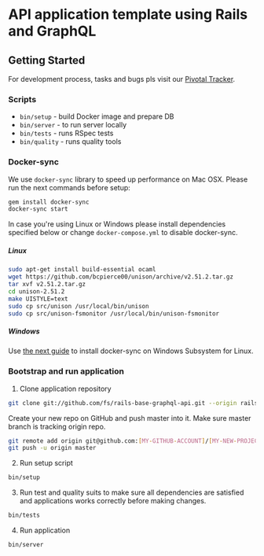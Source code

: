 # API application template using Rails and GraphQL

## Getting Started

For development process, tasks and bugs pls visit our [Pivotal Tracker](https://www.pivotaltracker.com/n/projects/2432730).

### Scripts

* `bin/setup` - build Docker image and prepare DB
* `bin/server` - to run server locally
* `bin/tests` - runs RSpec tests
* `bin/quality` - runs quality tools

### Docker-sync

We use `docker-sync` library to speed up performance on Mac OSX. Please run the next commands before setup:

```bash
gem install docker-sync
docker-sync start
```

In case you're using Linux or Windows please install dependencies specified below or change `docker-compose.yml` to disable docker-sync.

##### Linux

```bash
sudo apt-get install build-essential ocaml
wget https://github.com/bcpierce00/unison/archive/v2.51.2.tar.gz
tar xvf v2.51.2.tar.gz
cd unison-2.51.2
make UISTYLE=text
sudo cp src/unison /usr/local/bin/unison
sudo cp src/unison-fsmonitor /usr/local/bin/unison-fsmonitor
```

##### Windows

Use [the next guide](https://docker-sync.readthedocs.io/en/latest/getting-started/installation.html#windows) to install docker-sync on Windows Subsystem for Linux.

### Bootstrap and run application


1. Clone application repository

```bash
git clone git://github.com/fs/rails-base-graphql-api.git --origin rails-base-graphql-api [MY-NEW-PROJECT]
```

Create your new repo on GitHub and push master into it.
Make sure master branch is tracking origin repo.

```bash
git remote add origin git@github.com:[MY-GITHUB-ACCOUNT]/[MY-NEW-PROJECT].git
git push -u origin master
```

2. Run setup script

```bash
bin/setup
```

3. Run test and quality suits to make sure all dependencies are satisfied and applications works correctly before making changes.

```bash
bin/tests
```

4. Run application

```bash
bin/server
```
